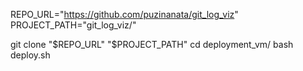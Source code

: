 

REPO_URL="https://github.com/puzinanata/git_log_viz"
PROJECT_PATH="git_log_viz/"

git clone "$REPO_URL" "$PROJECT_PATH"
cd deployment_vm/
bash deploy.sh


